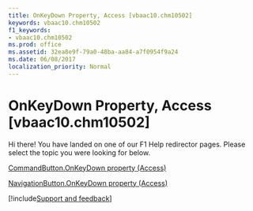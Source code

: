 ```yaml
---
title: OnKeyDown Property, Access [vbaac10.chm10502]
keywords: vbaac10.chm10502
f1_keywords:
- vbaac10.chm10502
ms.prod: office
ms.assetid: 32ea8e9f-79a0-48ba-aa84-a7f0954f9a24
ms.date: 06/08/2017
localization_priority: Normal
---
```



# OnKeyDown Property, Access [vbaac10.chm10502]

Hi there! You have landed on one of our F1 Help redirector pages. Please select the topic you were looking for below.

[CommandButton.OnKeyDown property (Access)](https://msdn.microsoft.com/library/33945139-f404-ea8a-577e-2a3623f52cb3%28Office.15%29.aspx)

[NavigationButton.OnKeyDown property (Access)](https://msdn.microsoft.com/library/8300e663-ec50-a08f-7ee5-f8b5cf7e5db0%28Office.15%29.aspx)

[!include[Support and feedback](~/includes/feedback-boilerplate.md)]